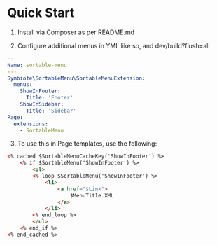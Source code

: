 # Quick Start

1) Install via Composer as per README.md

2) Configure additional menus in YML like so, and dev/build?flush=all

```yml
---
Name: sortable-menu
---
Symbiote\SortableMenu\SortableMenuExtension:
  menus:
    ShowInFooter:
      Title: 'Footer'
    ShowInSidebar:
      Title: 'Sidebar'
Page:
  extensions:
    - SortableMenu
```

3) To use this in Page templates, use the following:

```html
<% cached $SortableMenuCacheKey('ShowInFooter') %>
    <% if $SortableMenu('ShowInFooter') %>
        <ul>
        <% loop $SortableMenu('ShowInFooter') %>
            <li>
                <a href="$Link">
                    $MenuTitle.XML
                </a>
            </li>
        <% end_loop %>
        </ul>
    <% end_if %>
<% end_cached %>
```
